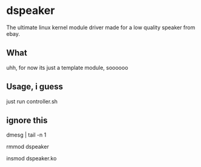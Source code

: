# dspeaker
The ultimate linux kernel module driver made for a low quality speaker from ebay.

## What
uhh, for now its just a template module, soooooo

## Usage, i guess

just run controller.sh

## ignore this

dmesg | tail -n 1

rmmod dspeaker

insmod dspeaker.ko
